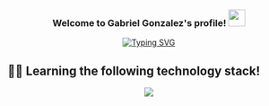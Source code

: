 
<h3 align="center">
  Welcome to Gabriel Gonzalez's profile!
  <img src="https://raw.githubusercontent.com/gqbo/gabrielgonzalez/main/icons/wave.gif" width="30" height="30">
</h3>


<div align="center">

  <!--- https://readme-typing-svg.herokuapp.com --->
  [![Typing SVG](https://readme-typing-svg.herokuapp.com?font=Cabin&size=24&duration=2500&pause=1000&color=F75B5B&center=true&vCenter=true&width=500&lines=ECCI+Student;Software+Engineer)](https://git.io/typing-svg)

</div>

## 👨‍💻 Learning the following technology stack!

  <!-- https://github.com/tandpfun/skill-icons -->
  <p align="center">
    <a href="https://skillicons.dev">
      <img src="https://skillicons.dev/icons?i=nodejs,ts,py,flutter,dart,aws,firebase,docker,git,githubactions&perline=5" />
    </a>
  </p>

<!--- </div>

<h1 style="font-family:cabin;font-size:120%;text-align:center">🎧 Spotify Playing!</h1>

<div align="center"> --->

<!-- https://github.com/kittinan/spotify-github-profile -->

<!-- https://github.com/jstrieb/github-stats -->

